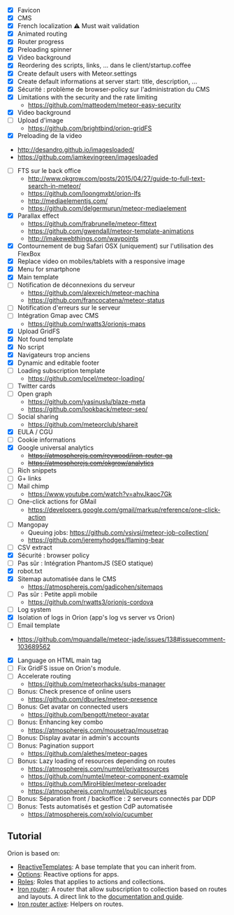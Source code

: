 - [X] Favicon
- [X] CMS
- [X] French localization :warning: Must wait validation
- [X] Animated routing
- [X] Router progress
- [X] Preloading spinner
- [X] Video background
- [X] Reordering des scripts, links, ... dans le client/startup.coffee
- [X] Create default users with Meteor.settings
- [X] Create default informations at server start: title, description, ...
- [X] Sécurité : problème de browser-policy sur l'administration du CMS
- [X] Limitations with the security and the rate limiting
  - https://github.com/matteodem/meteor-easy-security
- [X] Video background
- [ ] Upload d'image
  - https://github.com/brightbind/orion-gridFS
- [X] Preloading de la video
- http://desandro.github.io/imagesloaded/
- https://github.com/iamkevingreen/imagesloaded
- [ ] FTS sur le back office
  - http://www.okgrow.com/posts/2015/04/27/guide-to-full-text-search-in-meteor/
  - https://github.com/loongmxbt/orion-lfs
  - http://mediaelementjs.com/
  - https://github.com/delgermurun/meteor-mediaelement
- [X] Parallax effect
  - https://github.com/frabrunelle/meteor-fittext
  - https://github.com/gwendall/meteor-template-animations
  - http://imakewebthings.com/waypoints
- [X] Contournement de bug Safari OSX (uniquement) sur l'utilisation des FlexBox
- [X] Replace video on mobiles/tablets with a responsive image
- [X] Menu for smartphone
- [X] Main template
- [ ] Notification de déconnexions du serveur
  - https://github.com/alexreich/meteor-machina
  - https://github.com/francocatena/meteor-status
- [ ] Notification d'erreurs sur le serveur
- [ ] Intégration Gmap avec CMS
  - https://github.com/rwatts3/orionjs-maps
- [X] Upload GridFS
- [X] Not found template
- [X] No script
- [X] Navigateurs trop anciens
- [X] Dynamic and editable footer
- [ ] Loading subscription template
  - https://github.com/pcel/meteor-loading/
- [ ] Twitter cards
- [ ] Open graph
  - https://github.com/yasinuslu/blaze-meta
  - https://github.com/lookback/meteor-seo/
- [ ] Social sharing
  - https://github.com/meteorclub/shareit
- [X] EULA / CGU
- [ ] Cookie informations
- [X] Google universal analytics
  - ~~https://atmospherejs.com/reywood/iron-router-ga~~
  - ~~https://atmospherejs.com/okgrow/analytics~~
- [ ] Rich snippets
- [ ] G+ links
- [ ] Mail chimp
  - https://www.youtube.com/watch?v=ahvJkaoc7Gk
- [ ] One-click actions for GMail
  - https://developers.google.com/gmail/markup/reference/one-click-action
- [ ] Mangopay
  - Queuing jobs: https://github.com/vsivsi/meteor-job-collection/
  - https://github.com/jeremyhodges/flaming-bear
- [ ] CSV extract
- [X] Sécurité : browser policy
- [ ] Pas sûr : Intégration PhantomJS (SEO statique)
- [X] robot.txt
- [X] Sitemap automatisée dans le CMS
  - https://atmospherejs.com/gadicohen/sitemaps
- [ ] Pas sûr : Petite appli mobile
  - https://github.com/rwatts3/orionjs-cordova
- [ ] Log system
- [X] Isolation of logs in Orion (app's log vs server vs Orion)
- [ ] Email template
 - https://github.com/mquandalle/meteor-jade/issues/138#issuecomment-103689562
- [X] Language on HTML main tag
- [ ] Fix GridFS issue on Orion's module.
- [ ] Accelerate routing
  - https://github.com/meteorhacks/subs-manager
- [ ] Bonus: Check presence of online users
  - https://github.com/dburles/meteor-presence
- [ ] Bonus: Get avatar on connected users
  - https://github.com/bengott/meteor-avatar
- [ ] Bonus: Enhancing key combo
  - https://atmospherejs.com/mousetrap/mousetrap
- [ ] Bonus: Display avatar in admin's accounts
- [ ] Bonus: Pagination support
  - https://github.com/alethes/meteor-pages
- [ ] Bonus: Lazy loading of resources depending on routes
  - https://atmospherejs.com/numtel/privatesources
  - https://github.com/numtel/meteor-component-example
  - https://github.com/MiroHibler/meteor-preloader
  - https://atmospherejs.com/numtel/publicsources
- [ ] Bonus: Séparation front / backoffice : 2 serveurs connectés par DDP
- [ ] Bonus: Tests automatisés et gestion CdP automatisée
  - https://atmospherejs.com/xolvio/cucumber

## Tutorial
Orion is based on:
- [ReactiveTemplates](https://github.com/nicolaslopezj/reactive-templates): A base template that you can inherit from.
- [Options](https://github.com/nicolaslopezj/options): Reactive options for apps.
- [Roles](https://github.com/nicolaslopezj/roles): Roles that applies to actions and collections.
- [Iron router](https://github.com/iron-meteor/iron-router): A router that allow subscription to collection based on routes and layouts. A direct link to the [documentation and guide](https://github.com/iron-meteor/iron-router/blob/devel/Guide.md).
- [Iron router active](https://github.com/zimme/meteor-iron-router-active): Helpers on routes.
